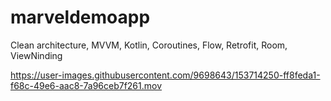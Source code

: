 # marveldemoapp

Clean architecture, MVVM, Kotlin, Coroutines, Flow, Retrofit, Room, ViewNinding

https://user-images.githubusercontent.com/9698643/153714250-ff8feda1-f68c-49e6-aac8-7a96ceb7f261.mov

